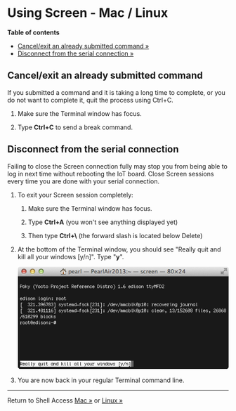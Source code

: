 # Using Screen - Mac / Linux

**Table of contents**

* [Cancel/exit an already submitted command »](#cancelexit-an-already-submitted-command)
* [Disconnect from the serial connection »](#disconnect-from-the-serial-connection)


## Cancel/exit an already submitted command

If you submitted a command and it is taking a long time to complete, or you do not want to complete it, quit the process using Ctrl+C.

1. Make sure the Terminal window has focus.

2. Type **Ctrl+C** to send a break command.


## Disconnect from the serial connection

Failing to close the Screen connection fully may stop you from being able to log in next time without rebooting the IoT board. Close Screen sessions every time you are done with your serial connection.

1. To exit your Screen session completely:

    1. Make sure the Terminal window has focus.

    2. Type **Ctrl+A** (you won't see anything displayed yet)

    3. Then type **Ctrl+\\** (the forward slash is located below Delete)

2. At the bottom of the Terminal window, you should see "Really quit and kill all your windows [y/n]". Type "**y**".

	![A confirmation to quit screen will show up in the bottom left corner of Terminal](images/screen-quit.png)

3. You are now back in your regular Terminal command line.

---

Return to Shell Access [Mac »](../mac/serial_connection.md#next-steps) or [Linux »](../linux/serial_connection.md#next-steps)